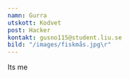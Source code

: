 ```yaml
---
namn: Gurra
utskott: Kodvet
post: Hacker
kontakt: gusno115@student.liu.se
bild: "/images/fiskmås.jpg\r"
---
```

Its me
